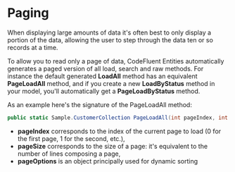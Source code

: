 # Paging

When displaying large amounts of data it's often best to only display a portion of the data, allowing the user to step through the data ten or so records at a time.

To allow you to read only a page of data, CodeFluent Entities automatically generates a paged version of all load, search and raw methods. For instance the default generated **LoadAll** method has an equivalent **PageLoadAll** method, and if you create a new **LoadByStatus** method in your model, you'll automatically get a **PageLoadByStatus** method.

As an example here's the signature of the PageLoadAll method:

```csharp
public static Sample.CustomerCollection PageLoadAll(int pageIndex, int pageSize, CodeFluent.Runtime.PageOptions pageOptions)
```

* **pageIndex** corresponds to the index of the current page to load (0 for the first page, 1 for the second, etc.),
* **pageSize** corresponds to the size of a page: it's equivalent to the number of lines composing a page,
* **pageOptions** is an object principally used for dynamic sorting